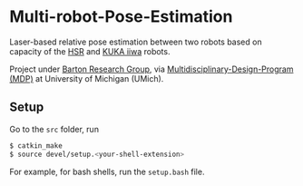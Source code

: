 # Multi-robot-Pose-Estimation

Laser-based relative pose estimation between two robots based on capacity of the [HSR](https://robots.ieee.org/robots/hsr/) and [KUKA iiwa](https://www.kuka.com/en-us/company/press/news/2015/12/lbr-iiwa-as-mobile-assistant-for-logistics-tasks) robots. 



Project under [Barton Research Group](https://brg.engin.umich.edu), via [Multidisciplinary-Design-Program (MDP)](https://mdp.engin.umich.edu) at University of Michigan (UMich). 



## Setup 

Go to the `src` folder, run 

```bash
$ catkin_make
$ source devel/setup.<your-shell-extension>
```

For example, for bash shells, run the `setup.bash` file. 



